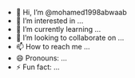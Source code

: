 - 👋 Hi, I’m @mohamed1998abwaab
- 👀 I’m interested in ...
- 🌱 I’m currently learning ...
- 💞️ I’m looking to collaborate on ...
- 📫 How to reach me ...
- 😄 Pronouns: ...
- ⚡ Fun fact: ...

<!---
mohamed1998abwaab/mohamed1998abwaab is a ✨ special ✨ repository because its `README.md` (this file) appears on your GitHub profile.
You can click the Preview link to take a look at your changes.
--->
